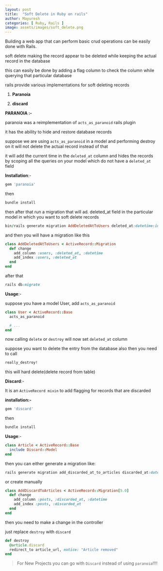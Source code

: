 ```yaml
---
layout: post
title:  "Soft Delete in Ruby on rails"
author: Mayuresh
categories: [ Ruby, Rails ]
image: assets/images/soft_delete.png
---
```

Building a web app that can perform basic crud operations can be easily done with Rails.

soft delete making the record appear to be deleted while keeping the actual record in the database

this can easily be done by adding a flag column to check the column while querying that particular database 

rails provide various implementations for soft deleting records 

1) **Paranoia**

2) **discard**

**PARANOIA :-** 

paranoia was a reimplementation of `acts_as_paranoid` rails plugin

it has the ability to hide and restore database records

suppose we are using `acts_as_paranoid` in a model and performing destroy on it will not delete the actual record instead of that 

it will add the current time in the `deleted_at` column and hides the records by scoping all the queries on your model which do not have a `deleted_at` field

**Installation**:-

```ruby
gem 'paranoia'
```

then 

```ruby
bundle install
```

then after that run a migration that will ad. deleted_at field in the particular model in which you want to soft delete records

```ruby
bin/rails generate migration AddDeletedAtToUsers deleted_at:datetime:index
```

and then you will have a migration like this

```ruby
class AddDeletedAtToUsers < ActiveRecord::Migration
  def change
    add_column :users, :deleted_at, :datetime
    add_index :users, :deleted_at
  end
end
```

after that

```ruby
rails db:migrate
```

**Usage**:-

suppose you have a model User, add `acts_as_paranoid` 

```ruby
class User < ActiveRecord::Base
  acts_as_paranoid

  # ...
end
```

now calling `delete` or `destroy` will now set `deleted_at` column

suppose you want to delete the entry from the database also then you need to call

```ruby
really_destroy!
```

this will hard delete(delete record from table)

**Discard**:-

It is an `ActiveRecord mixin` to add flagging for records that are discarded

**installation:-**

```ruby
gem 'discard'
```

then

```ruby
bundle install
```

**Usage**:-

```ruby
class Article < ActiveRecord::Base
  include Discard::Model
end
```

then you can either generate a migration like:

```ruby
rails generate migration add_discarded_at_to_articles discarded_at:datetime:index
```

or create manually

```ruby
class AddDiscardToArticles < ActiveRecord::Migration[5.0]
  def change
    add_column :posts, :discarded_at, :datetime
    add_index :posts, :discarded_at
  end
end
```

then you need to make a change in the controller

just replace `destroy` with `discard` 

```ruby
def destroy
  @article.discard
  redirect_to article_url, notice: "Article removed"
end
```

> For New Projects you can go with `Discard` instead of using `paranoia`!!!!
